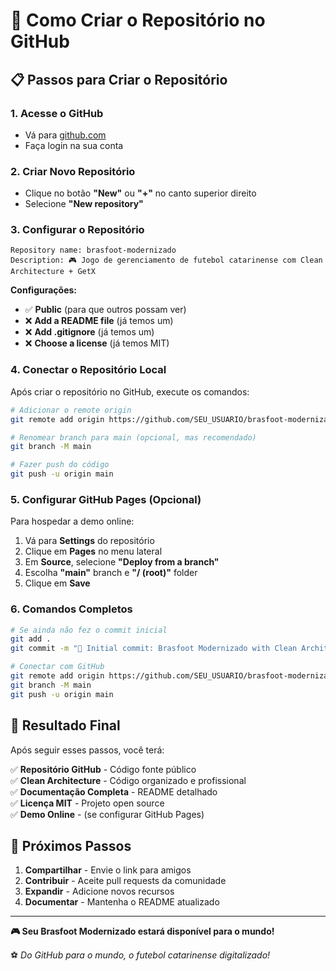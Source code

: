 # 🚀 Como Criar o Repositório no GitHub

## 📋 Passos para Criar o Repositório

### 1. **Acesse o GitHub**
- Vá para [github.com](https://github.com)
- Faça login na sua conta

### 2. **Criar Novo Repositório**
- Clique no botão **"New"** ou **"+"** no canto superior direito
- Selecione **"New repository"**

### 3. **Configurar o Repositório**
```
Repository name: brasfoot-modernizado
Description: 🎮 Jogo de gerenciamento de futebol catarinense com Clean Architecture + GetX
```

**Configurações:**
- ✅ **Public** (para que outros possam ver)
- ❌ **Add a README file** (já temos um)
- ❌ **Add .gitignore** (já temos um)
- ❌ **Choose a license** (já temos MIT)

### 4. **Conectar o Repositório Local**

Após criar o repositório no GitHub, execute os comandos:

```bash
# Adicionar o remote origin
git remote add origin https://github.com/SEU_USUARIO/brasfoot-modernizado.git

# Renomear branch para main (opcional, mas recomendado)
git branch -M main

# Fazer push do código
git push -u origin main
```

### 5. **Configurar GitHub Pages (Opcional)**

Para hospedar a demo online:

1. Vá para **Settings** do repositório
2. Clique em **Pages** no menu lateral
3. Em **Source**, selecione **"Deploy from a branch"**
4. Escolha **"main"** branch e **"/ (root)"** folder
5. Clique em **Save**

### 6. **Comandos Completos**

```bash
# Se ainda não fez o commit inicial
git add .
git commit -m "🎉 Initial commit: Brasfoot Modernizado with Clean Architecture"

# Conectar com GitHub
git remote add origin https://github.com/SEU_USUARIO/brasfoot-modernizado.git
git branch -M main
git push -u origin main
```

## 🎯 **Resultado Final**

Após seguir esses passos, você terá:

✅ **Repositório GitHub** - Código fonte público  
✅ **Clean Architecture** - Código organizado e profissional  
✅ **Documentação Completa** - README detalhado  
✅ **Licença MIT** - Projeto open source  
✅ **Demo Online** - (se configurar GitHub Pages)  

## 🌟 **Próximos Passos**

1. **Compartilhar** - Envie o link para amigos
2. **Contribuir** - Aceite pull requests da comunidade
3. **Expandir** - Adicione novos recursos
4. **Documentar** - Mantenha o README atualizado

---

**🎮 Seu Brasfoot Modernizado estará disponível para o mundo!**

⚽ *Do GitHub para o mundo, o futebol catarinense digitalizado!*
